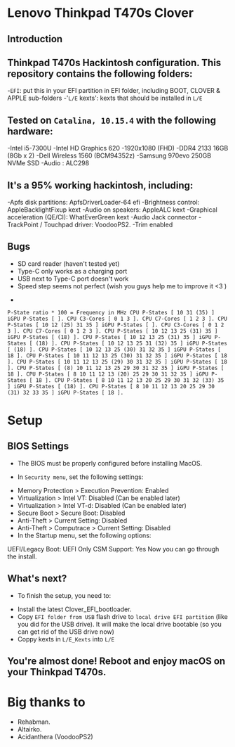 # Lenovo Thinkpad T470s Clover
## Introduction

## Thinkpad T470s Hackintosh configuration. This repository contains the following folders:
-`EFI`: put this in your EFI partition in EFI folder, including BOOT, CLOVER & APPLE sub-folders
-'`L/E` kexts': kexts that should be installed in `L/E`

## Tested on `Catalina, 10.15.4` with the following hardware:
-Intel i5-7300U
-Intel HD Graphics 620
-1920x1080 (FHD)
-DDR4 2133 16GB (8Gb x 2)
-Dell Wireless 1560 (BCM94352z)
-Samsung 970evo 250GB NVMe SSD
-Audio : ALC298

## It's a 95% working hackintosh, including:
-Apfs disk partitions: ApfsDriverLoader-64 efi
-Brightness control: AppleBacklightFixup kext
-Audio on speakers: AppleALC kext
-Graphical acceleration (QE/CI): WhatEverGreen kext
-Audio Jack connector
-TrackPoint / Touchpad driver: VoodooPS2.
-Trim enabled

## Bugs
- SD card reader (haven't tested yet)
- Type-C only works as a charging port
- USB next to Type-C port doesn't work
- Speed step seems not perfect (wish you guys help me to improve it <3 )
+ 
`P-State ratio * 100 = Frequency in MHz
CPU P-States [ 10 31 (35) ] iGPU P-States [ ].
CPU C3-Cores [ 0 1 3 ].
CPU C7-Cores [ 1 2 3 ].
CPU P-States [ 10 12 (25) 31 35 ] iGPU P-States [ ].
CPU C3-Cores [ 0 1 2 3 ].
CPU C7-Cores [ 0 1 2 3 ].
CPU P-States [ 10 12 13 25 (31) 35 ] iGPU P-States [ (18) ].
CPU P-States [ 10 12 13 25 (31) 35 ] iGPU P-States [ (18) ].
CPU P-States [ 10 12 13 25 31 (32) 35 ] iGPU P-States [ (18) ].
CPU P-States [ 10 12 13 25 (30) 31 32 35 ] iGPU P-States [ 18 ].
CPU P-States [ 10 11 12 13 25 (30) 31 32 35 ] iGPU P-States [ 18 ].
CPU P-States [ 10 11 12 13 25 (29) 30 31 32 35 ] iGPU P-States [ 18 ].
CPU P-States [ (8) 10 11 12 13 25 29 30 31 32 35 ] iGPU P-States [ 18 ].
CPU P-States [ 8 10 11 12 13 (20) 25 29 30 31 32 35 ] iGPU P-States [ 18 ].
CPU P-States [ 8 10 11 12 13 20 25 29 30 31 32 (33) 35 ] iGPU P-States [ (18) ].
CPU P-States [ 8 10 11 12 13 20 25 29 30 (31) 32 33 35 ] iGPU P-States [ 18 ].`
# Setup
## BIOS Settings
- The BIOS must be properly configured before installing MacOS.

- In `Security menu`, set the following settings:

+ Memory Protection > Execution Prevention: Enabled
+ Virtualization > Intel VT: Disabled (Can be enabled later)
+ Virtualization > Intel VT-d: Disabled (Can be enabled later)
+ Secure Boot > Secure Boot: Disabled
+ Anti-Theft > Current Setting: Disabled
+ Anti-Theft > Computrace > Current Setting: Disabled
+ In the Startup menu, set the following options:

UEFI/Legacy Boot: UEFI Only
CSM Support: Yes
Now you can go through the install.

## What's next?
- To finish the setup, you need to:
+ Install the latest Clover_EFI_bootloader.
+ Copy `EFI folder from USB` flash drive to `local drive EFI partition` (like you did for the USB drive). It will make the local drive bootable (so you can get rid of the USB drive now)
+ Coppy kexts in `L/E_Kexts` into `L/E`

## You're almost done! Reboot and enjoy macOS on your Thinkpad T470s.


# Big thanks to 

- Rehabman.
- Altairko.
- Acidanthera (VoodooPS2)



